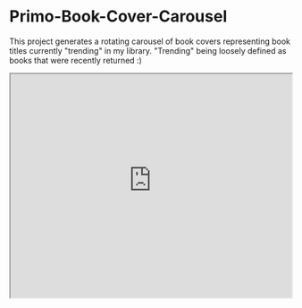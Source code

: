 Primo-Book-Cover-Carousel
=========================

This project generates a rotating carousel of book covers representing book titles currently "trending" in my library. "Trending" being loosely defined as books that were recently returned :)

<iframe src="http://digitalcollections.pugetsound.edu/jcarousel/trending_c.html" width="100%" height="400" NDC=TRUE>

This script is more "proof-of-concept" than production, and provides an example of how to use the Alma Analytics API against an existing report.

The various components required for this project include:

1. Ex Libris Alma, and Alma Analytics
2. An Alma Analytics report that contains a list of book titles you want to report against.
3. JCarousel, a github project (https://github.com/jsor/jcarousel)
4. Openlibrary.org (the source for the cover art)
5. The PHP script included in this project (trending_c.php, "trending" because my list is comprised of books trending in my library, and _c for "carousel").
6. A place to run the script. (I actually run the script on our CONTENTdm server).


Quick-and-dirty "how it works" (to be continued)
==============================

1. Generate a list of titles of interest in Alma Analytics

	In my case, I wrote a report to generate a list of "trending" titles in our library. That is, titles that were checked out and recently returned.
	
	The Analytics report I am using updates nightly, so the list of titles is constantly refreshed.

2. Use a script similar to the "trending_c.php" to generate the carousel code.

3. Publish the carousel on the web as desired.

	In my case, I currently "refresh" the carrousel once a night, so that each day, a fresh set of covers is provided.

To see the code in action, I have a carousel running at:

http://www.pugetsound.edu/academics/academic-resources/collins-memorial-library/new-resources/recently-read-collins/

Since our campus public web site uses a proprietary CMS with certain content restrictions, I publish the carousel to the site using an iframe tag, like so:

iframe src="http://digitalcollections.pugetsound.edu/jcarousel/trending_c.html" width="100%" height="400" NDC=TRUE


Notes about the script:
==============================

- My example is in PHP, and I am definitely not a programmer. The script is more proof-of-concept than production, so keep that in mind as you read the code.

- The actual "carousel" feature in use was taken from another github project: https://github.com/jsor/jcarousel. So much credit goes to the author of that code.

- The book covers are taken from openlibrary.org using a simple call to their web site. I have no association with openlibrary.org, and  cannot speak to the restrictions on use of their content. But you can refer to their web site at: https://openlibrary.org/dev/docs/api/covers for information about acceptable use.
